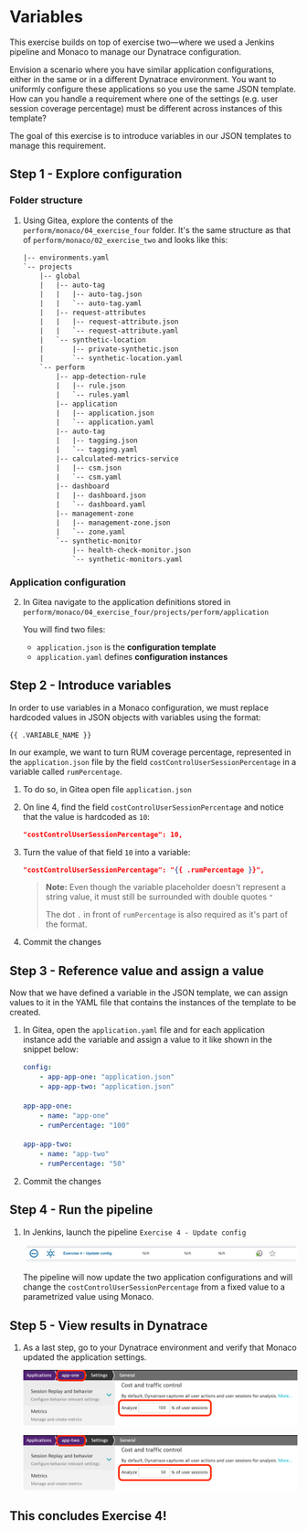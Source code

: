 # Variables
This exercise builds on top of exercise two—where we used a Jenkins pipeline and Monaco to manage our Dynatrace configuration.

Envision a scenario where you have similar application configurations, either in the same or in a different Dynatrace environment. You want to uniformly configure these applications so you use the same JSON template. How can you handle a requirement where one of the settings (e.g. user session coverage percentage) must be different across instances of this template?

The goal of this exercise is to introduce variables in our JSON templates to manage this requirement.

## Step 1 - Explore configuration
### Folder structure
1. Using Gitea, explore the contents of the `perform/monaco/04_exercise_four` folder. It's the same structure as that of `perform/monaco/02_exercise_two` and looks like this:

    ```
    |-- environments.yaml
    `-- projects
        |-- global
        |   |-- auto-tag
        |   |   |-- auto-tag.json
        |   |   `-- auto-tag.yaml
        |   |-- request-attributes
        |   |   |-- request-attribute.json
        |   |   `-- request-attribute.yaml
        |   `-- synthetic-location
        |       |-- private-synthetic.json
        |       `-- synthetic-location.yaml
        `-- perform
            |-- app-detection-rule
            |   |-- rule.json
            |   `-- rules.yaml
            |-- application
            |   |-- application.json
            |   `-- application.yaml
            |-- auto-tag
            |   |-- tagging.json
            |   `-- tagging.yaml
            |-- calculated-metrics-service
            |   |-- csm.json
            |   `-- csm.yaml
            |-- dashboard
            |   |-- dashboard.json
            |   `-- dashboard.yaml
            |-- management-zone
            |   |-- management-zone.json
            |   `-- zone.yaml
            `-- synthetic-monitor
                |-- health-check-monitor.json
                `-- synthetic-monitors.yaml
    ```
### Application configuration
2. In Gitea navigate to the application definitions stored in `perform/monaco/04_exercise_four/projects/perform/application` 

    You will find two files:
    * `application.json` is the **configuration template**
    * `application.yaml` defines **configuration instances**

## Step 2 - Introduce variables
In order to use variables in a Monaco configuration, we must replace hardcoded values in JSON objects with variables using the format:

```
{{ .VARIABLE_NAME }}
```

In our example, we want to turn RUM coverage percentage, represented in the `application.json` file by the field `costControlUserSessionPercentage` in a variable called `rumPercentage`.

1. To do so, in Gitea open file `application.json`

2. On line 4, find the field `costControlUserSessionPercentage` and notice that the value is hardcoded as `10`:

    ```json
    "costControlUserSessionPercentage": 10,
    ```

3. Turn the value of that field `10` into a variable:

    ```json
    "costControlUserSessionPercentage": "{{ .rumPercentage }}",
    ```

    > **Note:** Even though the variable placeholder doesn't represent a string value, it must still be surrounded with double quotes `"`
    >
    >The dot `.` in front of `rumPercentage` is also required as it's part of the format.

4. Commit the changes

## Step 3 - Reference value and assign a value
Now that we have defined a variable in the JSON template, we can assign values to it in the YAML file that contains the instances of the template to be created.

1. In Gitea, open the `application.yaml` file and for each application instance add the variable and assign a value to it like shown in the snippet below:

    ```yaml
    config:
        - app-app-one: "application.json"
        - app-app-two: "application.json"
    
    app-app-one:
        - name: "app-one"
        - rumPercentage: "100"

    app-app-two:
        - name: "app-two"
        - rumPercentage: "50"
    ```

2. Commit the changes

## Step 4 - Run the pipeline
1. In Jenkins, launch the pipeline `Exercise 4 - Update config`

    ![Jenkins pipeline](../../assets/images/04_jenkins_pipeline.png)

    The pipeline will now update the two application configurations and will change the `costControlUserSessionPercentage` from a fixed value to a parametrized value using Monaco.
## Step 5 - View results in Dynatrace
1. As a last step, go to your Dynatrace environment and verify that Monaco updated the application settings.

    ![RUM coverage app-one](../../assets/images/04_rum_app1.png)

    ![RUM coverage app-two](../../assets/images/04_rum_app2.png)

## This concludes Exercise 4!
